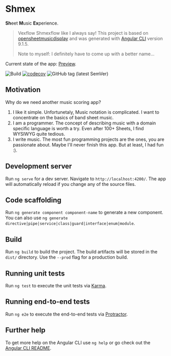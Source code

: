 # Shmex
**Sh**eet **M**usic **Ex**perience. 

> Vexflow Shmexflow like I always say! This project is based on [opensheetmusicdisplay](https://opensheetmusicdisplay.org/) and was generated with [Angular CLI](https://github.com/angular/angular-cli) version 9.1.5.
> 
> Note to myself: I definitely have to come up with a better name...

Current state of the app: [Preview](https://shmex-437b5.web.app/).

![Build](https://github.com/cyluxx/shmex/workflows/Build/badge.svg) [![codecov](https://codecov.io/gh/cyluxx/shmex/branch/master/graph/badge.svg)](https://codecov.io/gh/cyluxx/shmex) ![GitHub tag (latest SemVer)](https://img.shields.io/github/v/tag/cyluxx/shmex)

## Motivation

Why do we need another music scoring app?

1. I like it simple. Unfortunetaly, Music notation is complicated. I want to concentrate on the basics of band sheet music.
2. I am a programmer. The concept of describing music with a domain specific language is worth a try. Even after 100+ Sheets, I find WYSIWYG quite tedious.
3. I write music. The most fun programming projects are the ones, you are passionate about. Maybe I'll never finish this app. But at least, I had fun :).

## Development server

Run `ng serve` for a dev server. Navigate to `http://localhost:4200/`. The app will automatically reload if you change any of the source files.

## Code scaffolding

Run `ng generate component component-name` to generate a new component. You can also use `ng generate directive|pipe|service|class|guard|interface|enum|module`.

## Build

Run `ng build` to build the project. The build artifacts will be stored in the `dist/` directory. Use the `--prod` flag for a production build.

## Running unit tests

Run `ng test` to execute the unit tests via [Karma](https://karma-runner.github.io).

## Running end-to-end tests

Run `ng e2e` to execute the end-to-end tests via [Protractor](http://www.protractortest.org/).

## Further help

To get more help on the Angular CLI use `ng help` or go check out the [Angular CLI README](https://github.com/angular/angular-cli/blob/master/README.md).
